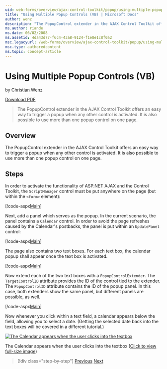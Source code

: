 ```yaml
---
uid: web-forms/overview/ajax-control-toolkit/popup/using-multiple-popup-controls-vb
title: "Using Multiple Popup Controls (VB) | Microsoft Docs"
author: wenz
description: "The PopupControl extender in the AJAX Control Toolkit offers an easy way to trigger a popup when any other control is activated. It is also possible to use m... (VB)"
ms.author: riande
ms.date: 06/02/2008
ms.assetid: 4da43d77-f6c4-43a8-9124-f1e8e1c8f0a2
msc.legacyurl: /web-forms/overview/ajax-control-toolkit/popup/using-multiple-popup-controls-vb
msc.type: authoredcontent
ms.topic: concept-article
---
```

# Using Multiple Popup Controls (VB)

by [Christian Wenz](https://github.com/wenz)

[Download PDF](https://download.microsoft.com/download/2/d/c/2dc10e34-6983-41d4-9c08-f78f5387d32b/popupcontrol1VB.pdf)

> The PopupControl extender in the AJAX Control Toolkit offers an easy way to trigger a popup when any other control is activated. It is also possible to use more than one popup control on one page.

## Overview

The PopupControl extender in the AJAX Control Toolkit offers an easy way to trigger a popup when any other control is activated. It is also possible to use more than one popup control on one page.

## Steps

In order to activate the functionality of ASP.NET AJAX and the Control Toolkit, the `ScriptManager` control must be put anywhere on the page (but within the `<form>` element):

[!code-aspx[Main](using-multiple-popup-controls-vb/samples/sample1.aspx)]

Next, add a panel which serves as the popup. In the current scenario, the panel contains a `Calendar` control. In order to avoid the page refreshes caused by the Calendar's postbacks, the panel is put within an `UpdatePanel` control:

[!code-aspx[Main](using-multiple-popup-controls-vb/samples/sample2.aspx)]

The page also contains two text boxes. For each text box, the calendar popup shall appear once the text box is activated.

[!code-aspx[Main](using-multiple-popup-controls-vb/samples/sample3.aspx)]

Now extend each of the two text boxes with a `PopupControlExtender`. The `TargetControlID` attribute provides the ID of the control tied to the extender. The `PopupControlID` attribute contains the ID of the popup panel. In this case, both extenders show the same panel, but different panels are possible, as well.

[!code-aspx[Main](using-multiple-popup-controls-vb/samples/sample4.aspx)]

Now whenever you click within a text field, a calendar appears below the field, allowing you to select a date. (Getting the selected date back into the text boxes will be covered in a different tutorial.)

[![The Calendar appears when the user clicks into the textbox](using-multiple-popup-controls-vb/_static/image2.png)](using-multiple-popup-controls-vb/_static/image1.png)

The Calendar appears when the user clicks into the textbox ([Click to view full-size image](using-multiple-popup-controls-vb/_static/image3.png))

> [!div class="step-by-step"]
> [Previous](handling-postbacks-from-a-popup-control-without-an-updatepanel-cs.md)
> [Next](handling-postbacks-from-a-popup-control-with-an-updatepanel-vb.md)
